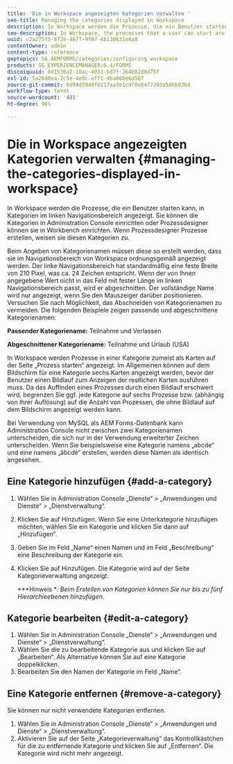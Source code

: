```yaml
---
title: 'Die in Workspace angezeigten Kategorien verwalten '
seo-title: Managing the categories displayed in Workspace
description: In Workspace werden die Prozesse, die ein Benutzer starten kann, in Kategorien im linken Navigationsbereich angezeigt. Erfahren Sie, wie Sie diese Kategorien verwalten können, die im Arbeitsbereich angezeigt werden.
seo-description: In Workspace, the processes that a user can start are displayed in categories in the left navigation pane. Learn how you can manage these categories displayed in Workspace.
uuid: c2a275f5-872e-467f-9f07-4b130631e8a8
contentOwner: admin
content-type: reference
geptopics: SG_AEMFORMS/categories/configuring_workspace
products: SG_EXPERIENCEMANAGER/6.4/FORMS
discoiquuid: 0d1536a2-10ac-4031-bd7f-264b02d0d75f
exl-id: 5a2bd0ea-2c5e-4e0c-aff1-dba06be6a5b7
source-git-commit: bd94d3949f0117aa3e1c9f0e84f7293a5d6b03b4
workflow-type: tm+mt
source-wordcount: '481'
ht-degree: 96%

---
```


# Die in Workspace angezeigten Kategorien verwalten {#managing-the-categories-displayed-in-workspace}

In Workspace werden die Prozesse, die ein Benutzer starten kann, in Kategorien im linken Navigationsbereich angezeigt. Sie können die Kategorien in Administration Console einrichten oder Prozessdesigner können sie in Workbench einrichten. Wenn Prozessdesigner Prozesse erstellen, weisen sie diesen Kategorien zu.

Beim Angeben von Kategorienamen müssen diese so erstellt werden, dass sie im Navigationsbereich von Workspace ordnungsgemäß angezeigt werden. Der linke Navigationsbereich hat standardmäßig eine feste Breite von 210 Pixel, was ca. 24 Zeichen entspricht. Wenn der von Ihnen angegebene Wert nicht in das Feld mit fester Länge im linken Navigationsbereich passt, wird er abgeschnitten. Der vollständige Name wird nur angezeigt, wenn Sie den Mauszeiger darüber positionieren. Versuchen Sie nach Möglichkeit, das Abschneiden von Kategorienamen zu vermeiden. Die folgenden Beispiele zeigen passende und abgeschnittene Kategorienamen:

**Passender Kategoriename:** Teilnahme und Verlassen

**Abgeschnittener Kategoriename:** Teilnahme und Urlaub (USA)

In Workspace werden Prozesse in einer Kategorie zumeist als Karten auf der Seite „Prozess starten“ angezeigt. Im Allgemeinen können auf dem Bildschirm für eine Kategorie sechs Karten angezeigt werden, bevor der Benutzer einen Bildlauf zum Anzeigen der restlichen Karten ausführen muss. Da das Auffinden eines Prozesses durch einen Bildlauf erschwert wird, begrenzen Sie ggf. jede Kategorie auf sechs Prozesse bzw. (abhängig von Ihrer Auflösung) auf die Anzahl von Prozessen, die ohne Bildlauf auf dem Bildschirm angezeigt werden kann.

Bei Verwendung von MySQL als AEM Forms-Datenbank kann Administration Console nicht zwischen zwei Kategorienamen unterscheiden, die sich nur in der Verwendung erweiterter Zeichen unterscheiden. Wenn Sie beispielsweise eine Kategorie namens „abcde“ und eine namens „âbcdè“ erstellen, werden diese Namen als identisch angesehen.

## Eine Kategorie hinzufügen {#add-a-category}

1. Wählen Sie in Administration Console „Dienste“ > „Anwendungen und Dienste“ > „Dienstverwaltung“.
1. Klicken Sie auf Hinzufügen. Wenn Sie eine Unterkategorie hinzufügen möchten, wählen Sie ein Kategorie und klicken Sie dann auf „Hinzufügen“.
1. Geben Sie im Feld „Name“ einen Namen und im Feld „Beschreibung“ eine Beschreibung der Kategorie ein.
1. Klicken Sie auf Hinzufügen. Die Kategorie wird auf der Seite Kategorieverwaltung angezeigt.

   ***Hinweis **: Beim Erstellen von Kategorien können Sie nur bis zu fünf Hierarchieebenen hinzufügen.*

## Kategorie bearbeiten {#edit-a-category}

1. Wählen Sie in Administration Console „Dienste“ > „Anwendungen und Dienste“ > „Dienstverwaltung“.
1. Wählen Sie die zu bearbeitende Kategorie aus und klicken Sie auf „Bearbeiten“. Als Alternative können Sie auf eine Kategorie doppelklicken.
1. Bearbeiten Sie den Namen der Kategorie im Feld „Name“.

## Eine Kategorie entfernen {#remove-a-category}

Sie können nur nicht verwendete Kategorien entfernen.

1. Wählen Sie in Administration Console „Dienste“ > „Anwendungen und Dienste“ > „Dienstverwaltung“.
1. Aktivieren Sie auf der Seite „Kategorieverwaltung“ das Kontrollkästchen für die zu entfernende Kategorie und klicken Sie auf „Entfernen“. Die Kategorie wird nicht mehr angezeigt.
